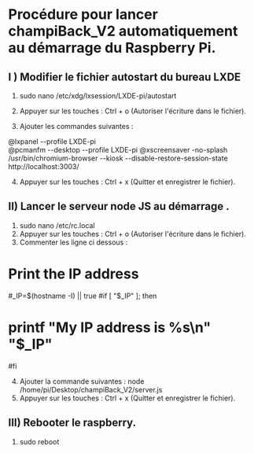 # Procédure pour lancer champiBack_V2 automatiquement au démarrage du Raspberry Pi.

## I ) Modifier le fichier autostart du bureau LXDE

1)  sudo nano /etc/xdg/lxsession/LXDE-pi/autostart

2) Appuyer sur les touches : Ctrl + o (Autoriser l'écriture dans le fichier).

3) Ajouter les commandes suivantes :

@lxpanel --profile LXDE-pi     
@pcmanfm --desktop --profile LXDE-pi 
@xscreensaver -no-splash 
/usr/bin/chromium-browser --kiosk  --disable-restore-session-state http://localhost:3003/

4) Appuyer sur les touches : Ctrl + x (Quitter et enregistrer le fichier).


## II) Lancer le serveur node JS au démarrage .

1) sudo nano /etc/rc.local
2) Appuyer sur les touches : Ctrl + o (Autoriser l'écriture dans le fichier).
3) Commenter les ligne ci dessous : 
# Print the IP address
#_IP=$(hostname -I) || true
#if [ "$_IP" ]; then
#  printf "My IP address is %s\n" "$_IP"
#fi

4) Ajouter la commande suivantes : 
node /home/pi/Desktop/champiBack_V2/server.js 
5) Appuyer sur les touches : Ctrl + x (Quitter et enregistrer le fichier).

## III) Rebooter le raspberry.

1) sudo reboot
